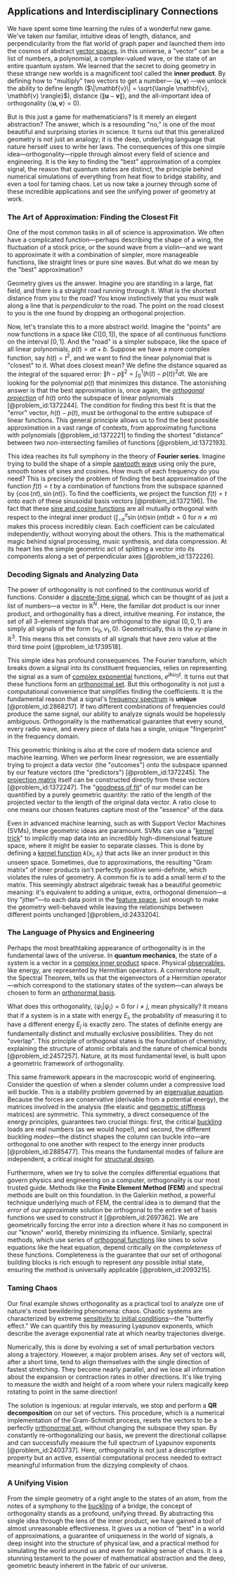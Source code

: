 ## Applications and Interdisciplinary Connections

We have spent some time learning the rules of a wonderful new game. We've taken our familiar, intuitive ideas of length, distance, and perpendicularity from the flat world of graph paper and launched them into the cosmos of abstract [vector spaces](@article_id:136343). In this universe, a "vector" can be a list of numbers, a polynomial, a complex-valued wave, or the state of an entire quantum system. We learned that the secret to doing geometry in these strange new worlds is a magnificent tool called the **inner product**. By defining how to "multiply" two vectors to get a number— $\langle \mathbf{u}, \mathbf{v} \rangle$ —we unlock the ability to define length ($\|\mathbf{v}\| = \sqrt{\langle \mathbf{v}, \mathbf{v} \rangle}$), distance ($\|\mathbf{u}-\mathbf{v}\|$), and the all-important idea of orthogonality ($\langle \mathbf{u}, \mathbf{v} \rangle = 0$).

But is this just a game for mathematicians? Is it merely an elegant abstraction? The answer, which is a resounding "no," is one of the most beautiful and surprising stories in science. It turns out that this generalized geometry is not just an analogy; it is the deep, underlying language that nature herself uses to write her laws. The consequences of this one simple idea—orthogonality—ripple through almost every field of science and engineering. It is the key to finding the "best" approximation of a complex signal, the reason that quantum states are distinct, the principle behind numerical simulations of everything from heat flow to bridge stability, and even a tool for taming chaos. Let us now take a journey through some of these incredible applications and see the unifying power of geometry at work.

### The Art of Approximation: Finding the Closest Fit

One of the most common tasks in all of science is approximation. We often have a complicated function—perhaps describing the shape of a wing, the fluctuation of a stock price, or the sound wave from a violin—and we want to approximate it with a combination of simpler, more manageable functions, like straight lines or pure sine waves. But what do we mean by the "best" approximation?

Geometry gives us the answer. Imagine you are standing in a large, flat field, and there is a straight road running through it. What is the shortest distance from you to the road? You know instinctively that you must walk along a line that is *perpendicular* to the road. The point on the road closest to you is the one found by dropping an orthogonal projection.

Now, let's translate this to a more abstract world. Imagine the "points" are now functions in a space like $C([0, 1])$, the space of all continuous functions on the interval $[0, 1]$. And the "road" is a simpler subspace, like the space of all linear polynomials, $p(t) = at+b$. Suppose we have a more complex function, say $h(t) = t^2$, and we want to find the linear polynomial that is "closest" to it. What does closest mean? We define the distance squared as the integral of the squared error: $\|h-p\|^2 = \int_0^1 (h(t)-p(t))^2 dt$. We are looking for the polynomial $p(t)$ that minimizes this distance. The astonishing answer is that the best approximation is, once again, the *[orthogonal projection](@article_id:143674)* of $h(t)$ onto the subspace of linear polynomials [@problem_id:1372244]. The condition for finding this best fit is that the "error" vector, $h(t)-p(t)$, must be orthogonal to the entire subspace of linear functions. This general principle allows us to find the best possible approximation in a vast range of contexts, from approximating functions with polynomials [@problem_id:1372221] to finding the shortest "distance" between two non-intersecting families of functions [@problem_id:1372193].

This idea reaches its full symphony in the theory of **Fourier series**. Imagine trying to build the shape of a simple [sawtooth wave](@article_id:159262) using only the pure, smooth tones of sines and cosines. How much of each frequency do you need? This is precisely the problem of finding the best approximation of the function $f(t)=t$ by a combination of functions from the subspace spanned by $\{\cos(nt), \sin(nt)\}$. To find the coefficients, we project the function $f(t)=t$ onto each of these sinusoidal basis vectors [@problem_id:1372196]. The fact that these [sine and cosine functions](@article_id:171646) are all mutually orthogonal with respect to the integral inner product ($\int_{-\pi}^{\pi} \sin(nt)\sin(mt) dt = 0$ for $n \ne m$) makes this process incredibly clean. Each coefficient can be calculated independently, without worrying about the others. This is the mathematical magic behind signal processing, music synthesis, and data compression. At its heart lies the simple geometric act of splitting a vector into its components along a set of perpendicular axes [@problem_id:1372226].

### Decoding Signals and Analyzing Data

The power of orthogonality is not confined to the continuous world of functions. Consider a [discrete-time signal](@article_id:274896), which can be thought of as just a list of numbers—a vector in $\mathbb{R}^N$. Here, the familiar dot product is our inner product, and orthogonality has a direct, intuitive meaning. For instance, the set of all 3-element signals that are orthogonal to the signal $(0, 0, 1)$ are simply all signals of the form $(v_0, v_1, 0)$. Geometrically, this is the $xy$-plane in $\mathbb{R}^3$. This means this set consists of all signals that have zero value at the third time point [@problem_id:1739518].

This simple idea has profound consequences. The Fourier transform, which breaks down a signal into its constituent frequencies, relies on representing the signal as a sum of [complex exponential](@article_id:264606) functions, $e^{j k \omega_0 t}$. It turns out that these functions form an [orthonormal set](@article_id:270600). But this orthogonality is not just a computational convenience that simplifies finding the coefficients. It is the fundamental reason that a signal's [frequency spectrum](@article_id:276330) is **unique** [@problem_id:2868217]. If two different combinations of frequencies could produce the same signal, our ability to analyze signals would be hopelessly ambiguous. Orthogonality is the mathematical guarantee that every sound, every radio wave, and every piece of data has a single, unique "fingerprint" in the frequency domain.

This geometric thinking is also at the core of modern data science and machine learning. When we perform linear regression, we are essentially trying to project a data vector (the "outcomes") onto the subspace spanned by our feature vectors (the "predictors") [@problem_id:1372245]. The [projection matrix](@article_id:153985) itself can be constructed directly from these vectors [@problem_id:1372247]. The "[goodness of fit](@article_id:141177)" of our model can be quantified by a purely geometric quantity: the ratio of the length of the projected vector to the length of the original data vector. A ratio close to one means our chosen features capture most of the "essence" of the data.

Even in advanced machine learning, such as with Support Vector Machines (SVMs), these geometric ideas are paramount. SVMs can use a "[kernel trick](@article_id:144274)" to implicitly map data into an incredibly high-dimensional feature space, where it might be easier to separate classes. This is done by defining a [kernel function](@article_id:144830) $k(x_i, x_j)$ that acts like an inner product in this unseen space. Sometimes, due to approximations, the resulting "Gram matrix" of inner products isn't perfectly positive semi-definite, which violates the rules of geometry. A common fix is to add a small term $\epsilon I$ to the matrix. This seemingly abstract algebraic tweak has a beautiful geometric meaning: it's equivalent to adding a unique, extra, orthogonal dimension—a tiny "jitter"—to each data point in the [feature space](@article_id:637520), just enough to make the geometry well-behaved while leaving the relationships between different points unchanged [@problem_id:2433204].

### The Language of Physics and Engineering

Perhaps the most breathtaking appearance of orthogonality is in the fundamental laws of the universe. In **quantum mechanics**, the state of a system is a vector in a [complex inner product](@article_id:260748) space. Physical [observables](@article_id:266639), like energy, are represented by Hermitian operators. A cornerstone result, the Spectral Theorem, tells us that the eigenvectors of a Hermitian operator—which correspond to the stationary states of the system—can always be chosen to form an [orthonormal basis](@article_id:147285).

What does this orthogonality, $\langle \psi_i | \psi_j \rangle = 0$ for $i \ne j$, mean physically? It means that if a system is in a state with energy $E_i$, the probability of measuring it to have a different energy $E_j$ is exactly zero. The states of definite energy are fundamentally distinct and mutually exclusive possibilities. They do not "overlap". This principle of orthogonal states is the foundation of chemistry, explaining the structure of atomic orbitals and the nature of chemical bonds [@problem_id:2457257]. Nature, at its most fundamental level, is built upon a geometric framework of orthogonality.

This same framework appears in the macroscopic world of engineering. Consider the question of when a slender column under a compressive load will buckle. This is a stability problem governed by an [eigenvalue equation](@article_id:272427). Because the forces are conservative (derivable from a potential energy), the matrices involved in the analysis (the elastic and [geometric stiffness](@article_id:172326) matrices) are symmetric. This symmetry, a direct consequence of the energy principles, guarantees two crucial things: first, the critical [buckling](@article_id:162321) loads are real numbers (as we would hope!), and second, the different buckling *modes*—the distinct shapes the column can buckle into—are orthogonal to one another with respect to the energy inner products [@problem_id:2885477]. This means the fundamental modes of failure are independent, a critical insight for [structural design](@article_id:195735).

Furthermore, when we try to solve the complex differential equations that govern physics and engineering on a computer, orthogonality is our most trusted guide. Methods like the **Finite Element Method (FEM)** and spectral methods are built on this foundation. In the Galerkin method, a powerful technique underlying much of FEM, the central idea is to demand that the *error* of our approximate solution be orthogonal to the entire set of basis functions we used to construct it [@problem_id:2697362]. We are geometrically forcing the error into a direction where it has no component in our "known" world, thereby minimizing its influence. Similarly, spectral methods, which use series of [orthogonal functions](@article_id:160442) like sines to solve equations like the heat equation, depend critically on the *completeness* of these functions. Completeness is the guarantee that our set of orthogonal building blocks is rich enough to represent *any* possible initial state, ensuring the method is universally applicable [@problem_id:2093215].

### Taming Chaos

Our final example shows orthogonality as a practical tool to analyze one of nature's most bewildering phenomena: chaos. Chaotic systems are characterized by extreme [sensitivity to initial conditions](@article_id:263793)—the "butterfly effect." We can quantify this by measuring Lyapunov exponents, which describe the average exponential rate at which nearby trajectories diverge.

Numerically, this is done by evolving a set of small perturbation vectors along a trajectory. However, a major problem arises. Any set of vectors will, after a short time, tend to align themselves with the single direction of fastest stretching. They become nearly parallel, and we lose all information about the expansion or contraction rates in other directions. It's like trying to measure the width and height of a room where your rulers magically keep rotating to point in the same direction!

The solution is ingenious: at regular intervals, we stop and perform a **QR decomposition** on our set of vectors. This procedure, which is a numerical implementation of the Gram-Schmidt process, resets the vectors to be a perfectly [orthonormal set](@article_id:270600), without changing the subspace they span. By constantly re-orthogonalizing our basis, we prevent the directional collapse and can successfully measure the full spectrum of Lyapunov exponents [@problem_id:2403737]. Here, orthogonality is not just a descriptive property but an active, essential computational process needed to extract meaningful information from the dizzying complexity of chaos.

### A Unifying Vision

From the simple geometry of a right angle to the states of an atom, from the notes of a symphony to the [buckling](@article_id:162321) of a bridge, the concept of orthogonality stands as a profound, unifying thread. By abstracting this single idea through the lens of the inner product, we have gained a tool of almost unreasonable effectiveness. It gives us a notion of "best" in a world of approximations, a guarantee of uniqueness in the world of signals, a deep insight into the structure of physical law, and a practical method for simulating the world around us and even for making sense of chaos. It is a stunning testament to the power of mathematical abstraction and the deep, geometric beauty inherent in the fabric of our universe.